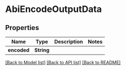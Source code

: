 # AbiEncodeOutputData

## Properties

Name | Type | Description | Notes
------------ | ------------- | ------------- | -------------
**encoded** | **String** |  | 

[[Back to Model list]](../README.md#documentation-for-models) [[Back to API list]](../README.md#documentation-for-api-endpoints) [[Back to README]](../README.md)


